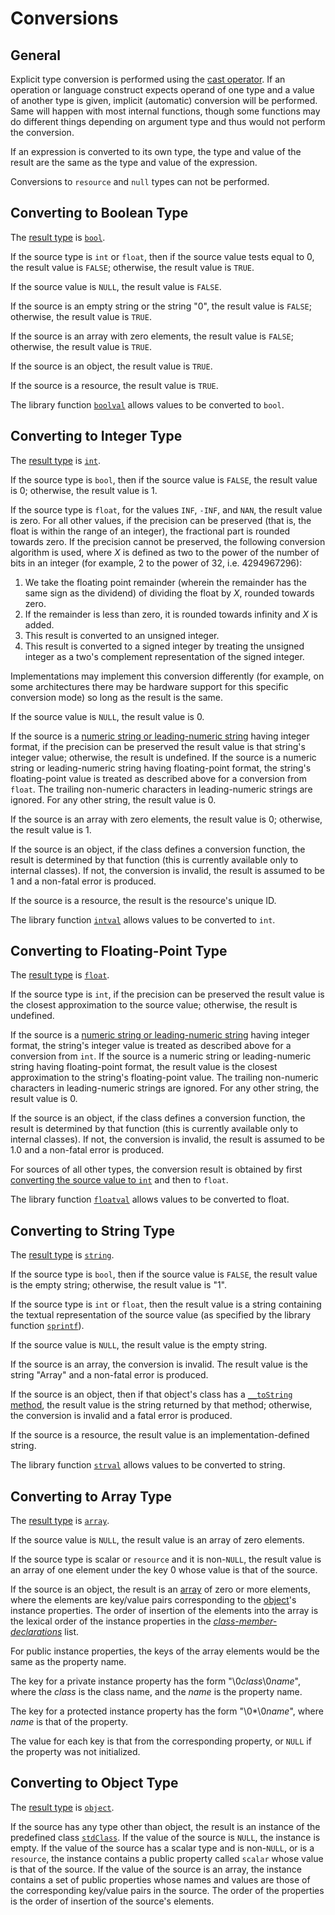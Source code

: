 # Conversions

## General

Explicit type conversion is performed using the [cast operator](10-expressions.md#cast-operator).
If an operation or language construct expects operand of one type and a value of another type is given,
implicit (automatic) conversion will be performed. Same will happen with most internal functions, though some
functions may do different things depending on argument type and thus would not perform the conversion.

If an expression is converted to its own type, the type and value of the
result are the same as the type and value of the expression.

Conversions to `resource` and `null` types can not be performed.

## Converting to Boolean Type

The [result type](http://www.php.net/manual/en/language.types.boolean.php#language.types.boolean.casting) is [`bool`](05-types.md#the-boolean-type).

If the source type is `int` or `float`, then if the source value tests equal
to 0, the result value is `FALSE`; otherwise, the result value is `TRUE`.

If the source value is `NULL`, the result value is `FALSE`.

If the source is an empty string or the string "0", the result value is
`FALSE`; otherwise, the result value is `TRUE`.

If the source is an array with zero elements, the result value is `FALSE`;
otherwise, the result value is `TRUE`.

If the source is an object, the result value is `TRUE`.

If the source is a resource, the result value is `TRUE`.

The library function [`boolval`](http://www.php.net/boolval) allows values to be converted to
`bool`.

## Converting to Integer Type

The [result type](http://www.php.net/manual/en/language.types.integer.php#language.types.integer.casting)  is [`int`](05-types.md#the-integer-type).

If the source type is `bool`, then if the source value is `FALSE`, the
result value is 0; otherwise, the result value is 1.

If the source type is `float`, for the values `INF`, `-INF`, and `NAN`, the
result value is zero. For all other values, if the
precision can be preserved (that is, the float is within the range of an
integer), the fractional part is rounded towards zero. If the precision cannot
be preserved, the following conversion algorithm is used, where *X* is
defined as two to the power of the number of bits in an integer (for example,
2 to the power of 32, i.e. 4294967296):

 1. We take the floating point remainder (wherein the remainder has the same
    sign as the dividend) of dividing the float by *X*, rounded towards zero.
 2. If the remainder is less than zero, it is rounded towards
    infinity and *X* is added.
 3. This result is converted to an unsigned integer.
 4. This result is converted to a signed integer by treating the unsigned
    integer as a two's complement representation of the signed integer.

Implementations may implement this conversion differently (for example, on some
architectures there may be hardware support for this specific conversion mode)
so long as the result is the same.

If the source value is `NULL`, the result value is 0.

If the source is a [numeric string or leading-numeric string](05-types.md#the-string-type)
having integer format, if the precision can be preserved the result
value is that string's integer value; otherwise, the result is
undefined. If the source is a numeric string or leading-numeric string
having floating-point format, the string's floating-point value is
treated as described above for a conversion from `float`. The trailing
non-numeric characters in leading-numeric strings are ignored.  For any
other string, the result value is 0.

If the source is an array with zero elements, the result value is 0;
otherwise, the result value is 1.

If the source is an object, if the class defines a conversion function,
the result is determined by that function (this is currently available only to internal classes).
If not, the conversion is invalid, the result is assumed to be 1 and a non-fatal error is produced.

If the source is a resource, the result is the resource's unique ID.

The library function [`intval`](http://php.net/manual/function.intval.php) allows values
to be converted to `int`.

## Converting to Floating-Point Type

The [result type](http://www.php.net/manual/en/language.types.float.php#language.types.float.casting) is [`float`](05-types.md#the-floating-point-type).

If the source type is `int`, if the precision can be preserved the result
value is the closest approximation to the source value; otherwise, the
result is undefined.

If the source is a [numeric string or leading-numeric string](05-types.md#the-string-type)
having integer format, the string's integer value is treated as
described above for a conversion from `int`. If the source is a numeric
string or leading-numeric string having floating-point format, the
result value is the closest approximation to the string's floating-point
value. The trailing non-numeric characters in leading-numeric strings
are ignored. For any other string, the result value is 0.

If the source is an object, if the class defines a conversion function,
the result is determined by that function (this is currently available only to internal classes).
If not, the conversion is invalid, the result is assumed to be 1.0 and a non-fatal error is produced.

For sources of all other types, the conversion result is obtained by first
[converting the source value to `int`](#converting-to-integer-type) and then to `float`.

The library function [`floatval`](http://www.php.net/floatval) allows values to be converted to
float.

## Converting to String Type

The [result type](http://www.php.net/manual/en/language.types.string.php#language.types.string.casting) is [`string`](05-types.md#the-string-type).

If the source type is `bool`, then if the source value is `FALSE`, the
result value is the empty string; otherwise, the result value is "1".

If the source type is `int` or `float`, then the result value is a string
containing the textual representation of the source value (as specified
by the library function [`sprintf`](http://www.php.net/sprintf)).

If the source value is `NULL`, the result value is the empty string.

If the source is an array, the conversion is invalid. The result value is
the string "Array" and a non-fatal error is produced.

If the source is an object, then if that object's class has a
[`__toString` method](14-classes.md#method-__tostring), the result value is the string returned
by that method; otherwise, the conversion is invalid and a fatal error is produced.

If the source is a resource, the result value is an
implementation-defined string.

The library function [`strval`](http://www.php.net/strval) allows values to be converted to
string.

## Converting to Array Type

The [result type](http://www.php.net/manual/en/language.types.array.php#language.types.array.casting) is [`array`](05-types.md#the-array-type).

If the source value is `NULL`, the result value is an array of zero
elements.

If the source type is scalar or `resource` and it is non-`NULL`, the result value is
an array of one element under the key 0 whose value is that of the source.

If the source is an object, the result is
an [array](http://php.net/manual/language.types.array.php) of
zero or more elements, where the elements are key/value pairs
corresponding to the
[object](http://php.net/manual/language.types.object.php)'s
instance properties. The order of insertion of the elements into the
array is the lexical order of the instance properties in the
[*class-member-declarations*](14-classes.md#class-members) list.

For public instance properties, the keys of the array elements would
be the same as the property name.

The key for a private instance property has the form "\\0*class*\\0*name*",
where the *class* is the class name, and the *name* is the property name.

The key for a protected instance property has the form "\\0\*\\0*name*",
where *name* is that of the property.

The value for each key is that from the corresponding property, or `NULL` if
the property was not initialized.

## Converting to Object Type

The [result type](http://www.php.net/manual/en/language.types.object.php#language.types.object.casting) is [`object`](05-types.md#objects).

If the source has any type other than object, the result is an instance
of the predefined class [`stdClass`](14-classes.md#class-stdclass). If the value of the source
is `NULL`, the instance is empty. If the value of the source has a scalar
type and is non-`NULL`, or is a `resource`, the instance contains a public property called
`scalar` whose value is that of the source. If the value of the source is
an array, the instance contains a set of public properties whose names
and values are those of the corresponding key/value pairs in the source.
The order of the properties is the order of insertion of the source's
elements.
